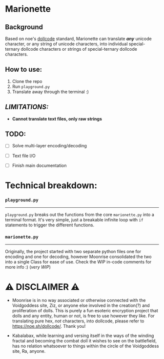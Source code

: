 # Marionette

## Background

Based on noe's [dollcode](https://noe.sh/dollcode/) standard, Marionette can translate ***any*** unicode character, or any string of unicode characters, into individual special-ternary dollcode characters or strings of special-ternary dollcode characters.

## How to use:

1. Clone the repo
2. Run ``playground.py``
3. Translate away through the terminal :)


## *LIMITATIONS:*

- **Cannot translate text files, only raw strings**

## TODO:
- [ ] Solve multi-layer encoding/decoding
- [ ] Text file I/O
- [ ] Finish main documentation


# Technical breakdown:

### ``playground.py``
---

``playground.py`` breaks out the functions from the core ``marionette.py`` into a terminal format. It's very simple, just a breakable infinite loop with ``if`` statements to trigger the different functions.

### ``marionette.py``
---

Originally, the project started with two separate python files one for encoding and one for decoding, however Moonrise consolidated the two into a single Class for ease of use. Check the WIP in-code comments for more info :) (*very WIP*)

# ⚠️ DISCLAIMER ⚠️
- Moonrise is in no way associated or otherwise connected with the Voidgoddess site, Ziz, or anyone else involved in the creation(?) and proliferation of dolls. This is purely a fun esoteric encryption project that dolls and any entity, human or not, is free to use however they like. For translating pure hex, *not* characters, into dollcode, please refer to https://noe.sh/dollcode/. Thank you!

- Kabalabax, while learning and versing itself in the ways of the winding fractal and becoming the combat doll it wishes to see on the battlefield, has no relation whatsoever to things within the circle of the Voidgoddess site, Ra, anyone.

